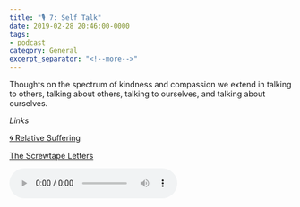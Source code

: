 ```yaml
---
title: "🎙 7: Self Talk"
date: 2019-02-28 20:46:00-0000
tags:
- podcast
category: General
excerpt_separator: "<!--more-->"
---
```


Thoughts on the spectrum of kindness and compassion we extend in talking to others, talking about others, talking to ourselves, and talking about ourselves.

*Links*

[🌀 Relative Suffering](gospellibrary://www.bennorris.org/2019/02/19/relative-suffering.html)

[The Screwtape Letters](https://en.m.wikipedia.org/wiki/The_Screwtape_Letters)

<audio controls="controls" src="https://www.bennorris.blog/uploads/2019/075d9c55ee.mp3" />

<!--more-->
